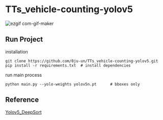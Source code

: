 # TTs_vehicle-counting-yolov5
![ezgif com-gif-maker](https://user-images.githubusercontent.com/86579242/211131367-6d40a289-3690-486b-9e25-577175c2770f.gif)

## Run Project
installation
```
git clone https://github.com/0ju-un/TTs_vehicle-counting-yolov5.git
pip install -r requirements.txt  # install dependencies
```

run main process
```
python main.py --yolo-weights yolov5n.pt      # bboxes only
```

## Reference
[Yolov5_DeepSort](https://github.com/mikel-brostrom/Yolov5_StrongSORT_OSNet)

